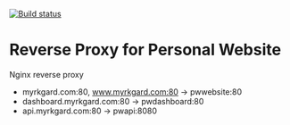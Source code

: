 [![Build status](https://github.com/myrkgard/pwreverseproxy/actions/workflows/ci.yml/badge.svg)](https://github.com/myrkgard/pwreverseproxy/actions/workflows/ci.yml)

# Reverse Proxy for Personal Website

Nginx reverse proxy

- myrkgard.com:80, www.myrkgard.com:80 -> pwwebsite:80
- dashboard.myrkgard.com:80 -> pwdashboard:80
- api.myrkgard.com:80 -> pwapi:8080
